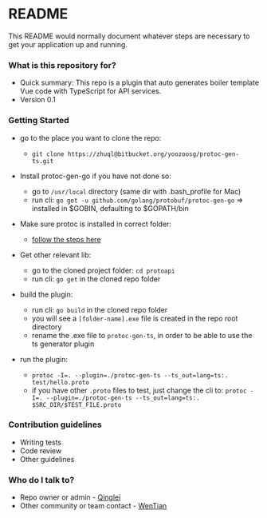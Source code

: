 # README #

This README would normally document whatever steps are necessary to get your application up and running.

### What is this repository for? ###

* Quick summary: This repo is a plugin that auto generates boiler template Vue code with TypeScript for API services.
* Version 0.1

### Getting Started ###

* go to the place you want to clone the repo: 
    * `git clone https://zhuql@bitbucket.org/yoozoosg/protoc-gen-ts.git`

* Install protoc-gen-go if you have not done so:
    * go to `/usr/local` directory (same dir with .bash_profile for Mac)
    * run cli: `go get -u github.com/golang/protobuf/protoc-gen-go` => installed in $GOBIN, defaulting to $GOPATH/bin

* Make sure protoc is installed in correct folder: 
    * [follow the steps here](http://google.github.io/proto-lens/installing-protoc.html)

* Get other relevant lib:
    * go to the cloned project folder: `cd protoapi`
    * run cli: `go get` in the cloned repo folder

* build the plugin: 
    * run cli: `go build` in the cloned repo folder
    * you will see a `[folder-name].exe` file is created in the repo root directory
    * rename the .exe file to `protoc-gen-ts`, in order to be able to use the ts generator plugin

* run the plugin:
    * `protoc -I=. --plugin=./protoc-gen-ts --ts_out=lang=ts:. test/hello.proto`
    * if you have other `.proto` files to test, just change the cli to: `protoc -I=. --plugin=./protoc-gen-ts --ts_out=lang=ts:. $SRC_DIR/$TEST_FILE.proto`


### Contribution guidelines ###

* Writing tests
* Code review
* Other guidelines

### Who do I talk to? ###

* Repo owner or admin - [Qinglei](ZHUQL@YOOZOO.COM)
* Other community or team contact - [WenTian](WengW@yoozoo.com)